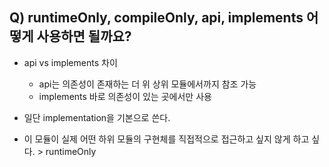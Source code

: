 ## Q) runtimeOnly, compileOnly, api, implements 어떻게 사용하면 될까요?

+ api vs implements 차이
  - api는 의존성이 존재하는 더 위 상위 모듈에서까지 참조 가능
  - implements 바로 의존성이 있는 곳에서만 사용
 
+ 일단 implementation을 기본으로 쓴다.
+ 이 모듈이 실제 어떤 하위 모듈의 구현체를 직접적으로 접근하고 싶지 않게 하고 싶다. > runtimeOnly
